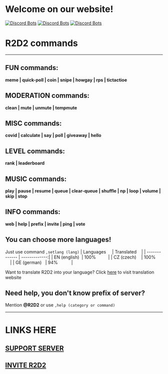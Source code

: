 # Welcome on our website!

[![Discord Bots](https://top.gg/api/widget/status/729243368579924049.svg)](https://top.gg/bot/729243368579924049) [![Discord Bots](https://top.gg/api/widget/upvotes/729243368579924049.svg?noavatar=true)](https://top.gg/bot/729243368579924049) [![Discord Bots](https://top.gg/api/widget/owner/729243368579924049.svg?noavatar=true)](https://top.gg/bot/729243368579924049)

# R2D2 commands
---
## FUN commands:
**meme | quick-poll | coin | snipe | howgay | rps | tictactioe**
## MODERATION commands:
**clean | mute | unmute | tempmute**
## MISC commands:
**covid | calculate | say | poll | giveaway | hello**
## LEVEL commands:
**rank | leaderboard**
## MUSIC commands:
**play | pause | resume | queue | clear-queue | shuffle | np | loop | volume | skip | stop**
## INFO commands:
**web | help | prefix | invite | ping | vote**

## You can choose more languages!
Just use command `,setlang (lang)`
| Languages     | Translated    |
| ------------- | -------------:|
| EN (english)  | 100%          |
| CZ (czech)    | 100%          |
| GE (german)   | 94%           |

Want to translate R2D2 into your language?
Click [here](https://crwd.in/r2d2-bot) to visit translation website

## Need help, you don't know prefix of server?
Mention **@R2D2** or use `,help (category or command)`

---

# LINKS HERE

## [SUPPORT SERVER](https://discord.gg/vhS8UuuYDt)
## [INVITE R2D2](bit.ly/bot-r2d2)
